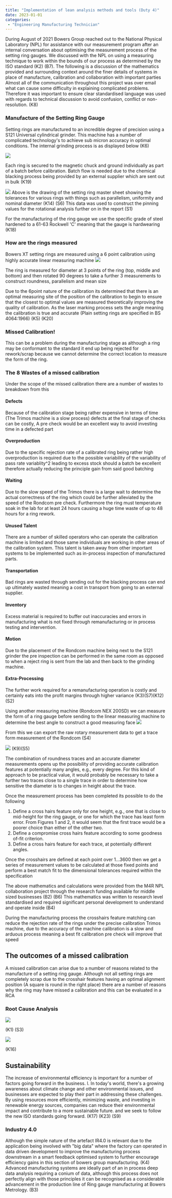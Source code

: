 ```yaml
---
title: "Implementation of lean analysis methods and tools (Duty 4)"
date: 2023-01-01
categories:
 - "Engineering Manufacturing Technician"
---
```



During August of 2021 Bowers Group reached out to the National Physical Laboratory (NPL) for assistance with our measurement program after an internal conversation about optimising the measurement process of the setting ring gauges. We discussed with the NPL on using a measuring technique to work within the bounds of our process as determined by the ISO standard (K2) (B7).
The following is a discussion of the mathematics provided and surrounding context around the finer details of systems in place of manufacture, calibration and collaboration with important parties
Almost all of the communication throughout this project was over email what can cause some difficulty in explaining complicated problems. Therefore it was important to ensure clear standardised language was used with regards to technical discussion to avoid confusion, conflict or non-resolution.
(K8)



### Manufacture of the Setting Ring Gauge
Setting rings are manufactured to an incredible degree of precision using a S121 Universal cylindrical grinder. This machine has a number of complicated technology's to achieve sub micron accuracy in optimal conditions. 
The internal grinding process is as displayed below (K6)

![](https://i.imgur.com/e5EjWrd.png)

Each ring is secured to the magnetic chuck and ground individually as part of a batch before calibration. Batch flow is needed due to the chemical blacking process being provided by an external supplier which are sent out in bulk (K19)

![](https://i.imgur.com/eNB59LR.jpeg)
Above is the drawing of the setting ring master sheet showing the tolerances for various rings with things such as parallelism, uniformity and nominal diameter (K14) (S6)
This data was used to construct the pinning values for the rotational analysis further on in the report (S1)

For the manufacturing of the ring gauge we use the specific grade of steel hardened to a 61-63 Rockwell 'C' meaning that the gauge is hardwearing (K18)

### How are the rings measured
Bowers XT setting rings are measured using a 6 point calibration using highly accurate linear measuring machine 
![](https://i.imgur.com/weFrAmy.png)


The ring is measured for diameter at 3 points of the ring (top, middle and bottom) and then rotated 90 degrees to take a further 3 measurements to construct roundness, parallelism and mean size

Due to the 6point nature of the calibration its determined that there is an optimal measuring site of the position of the calibration to begin to ensure that the closest to optimal values are measured theoretically improving the quality of calibration. As the laser marking process sets the angle meaning the calibration is true and accurate (Plain setting rings are specified in BS 4064:1966) (K5) (K20)

### Missed Calibration!
This can be a problem during the manufacturing stage as although a ring may be conformant to the standard it end up being rejected for rework/scrap because we cannot determine the correct location to measure the form of the ring. 

### The 8 Wastes of a missed calibration
Under the scope of the missed calibration there are a number of wastes to breakdown from this
#### Defects
Because of the calibration stage being rather expensive in terms of time (The Trimos machine is a slow process) defects at the final stage of checks can be costly, A pre check would be an excellent way to avoid investing time in a defected part
#### Overproduction
Due to the specific rejection rate of a calibrated ring being rather high overproduction is required due to the possible variability of the variability of pass rate variablity^2 leading to excess stock should a batch be excellent therefore actually reducing the principle gain from said good batching 

#### Waiting 
Due to the slow speed of the Trimos there is a large wait to determine the actual correctness of the ring which could be further alleviated by the speed of the Rondcom pre check. Furthermore the ring must temperature soak in the lab for at least 24 hours causing a huge time waste of up to 48 hours for a ring rework.
#### Unused Talent
There are a number of skilled operators who can operate the calibration machine is limited and those same individuals are working in other areas of the calibration system. This talent is taken away from other important systems to be implemented such as in-process inspection of manufactured parts.
#### Transportation
Bad rings are wasted through sending out for the blacking process can end up ultimately wasted meaning a cost in transport from going to an external supplier.
#### Inventory
Excess material is required to buffer out inaccuracies and errors in manufacturing what is not fixed through remanufacturing or in process testing and intervention.
#### Motion
Due to the placement of the Rondcom machine being next to the S121 grinder the pre inspection can be performed in the same room as opposed to when a reject ring is sent from the lab and then back to the grinding machine.
#### Extra-Processing
The further work required for a remanufacturing operation is costly and certainly eats into the profit margins through higher variance 
(K3)(S7)(K12)(S2)


Using another measuring machine (Rondcom NEX 200SD) we can measure the form of a ring gauge before sending to the linear measuring machine to determine the best angle to construct a good measuring face
![](https://i.imgur.com/JaSIrpk.png)

From this we can export the raw rotary measurement data to get a trace form measurement of the Rondcom (S4)

![](https://i.imgur.com/5DGCLA1.png)
(K9)(S5)


The combination of roundness traces and an accurate diameter measurements opens up the possibility of providing accurate calibration features at potentially many angles, e.g., every degree. For this kind of approach to be practical value, it would probably be necessary to take a further two traces close to a single trace in order to determine how sensitive the diameter is to changes in height about the trace.

Once the measurement process has been completed its possible to do the following 
1. Define a cross hairs feature only for one height, e.g., one that is close to mid-height for the ring gauge, or one for which the trace has least form error. From Figures 1 and 2, it would seem that the first trace would be a poorer choice than either of the other two. 
2. Define a compromise cross hairs feature according to some goodness of-fit criterion.
3. Define a cross hairs feature for each trace, at potentially different angles.

Once the crosshairs are defined at each point over $1...3600$ then we get a series of measurement values to be calculated at those fixed points and perform a best match fit to the dimensional tolerances required within the specification 

The above mathematics and calculations were provided from the M4R NPL collaboration project through the research funding available for middle sized businesses (B2) (B6) This mathematics was written to research level standardised and required significant personal development to understand and operate inside (B4)

During the manufacturing process the crosshairs feature matching can reduce the rejection rate of the rings under the precise calibration Trimos machine, due to the accuracy of the machine calibration is a slow and arduous process meaning a best fit calibration pre check will improve that speed 



## The outcomes of a missed calibration
A missed calibration can arise due to a number of reasons related to the manufacture of a setting ring gauge. Although not all setting rings are completely scrap due to the crosshair features having an optimal alignment position (A square is round in the right place) there are a number of reasons why the ring may have missed a calibration and this can be evaluated in a RCA

### Root Cause Analysis 

![](https://i.imgur.com/Ewn8GWv.png)

(K1) (S3)

![](https://i.imgur.com/Zf0tic5.png)


(K16)
## Sustainability 
The increase of environmental efficiency is important for a number of factors going forward in the business. l. In today's world, there's a growing awareness about climate change and other environmental issues, and businesses are expected to play their part in addressing these challenges. By using resources more efficiently, minimizing waste, and investing in renewable energy sources, companies can reduce their environmental impact and contribute to a more sustainable future. and we seek to follow the new ISO standards going forward. (K17) (K23) (S9)


### Industry 4.0 
Although the simple nature of the artefact IR4.0 is relevant due to the application being involved with "big data" where the factory can operated in data driven development to improve the manufacturing process downstream in a smart feedback optimised system to further encourage efficiency gains in this section of bowers group manufacturing. (K4)
Advanced manufacturing systems are ideally part of an in process deep data analysis requiring a conium of data,  although this process does not perfectly align with those principles it can be recognised as a considerable advancement in the production line of Ring gauge manufacturing at Bowers Metrology. (B3)